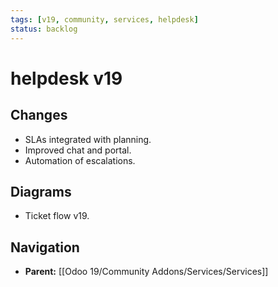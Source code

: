 ```yaml
---
tags: [v19, community, services, helpdesk]
status: backlog
---
```

# helpdesk v19

## Changes
- SLAs integrated with planning.
- Improved chat and portal.
- Automation of escalations.

## Diagrams
- Ticket flow v19.






## Navigation
- **Parent:** [[Odoo 19/Community Addons/Services/Services]]

